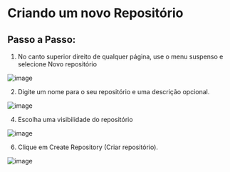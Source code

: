 # Criando um novo Repositório

## Passo a Passo:

1. No canto superior direito de qualquer página, use o menu suspenso  e selecione Novo repositório


![image](https://user-images.githubusercontent.com/100284817/167623413-79b7dd03-8d63-41c9-9b3c-6235124fc627.png)

2. Digite um nome para o seu repositório e uma descrição opcional.

![image](https://user-images.githubusercontent.com/100284817/167623553-0c634be5-86ba-4d1b-8c34-1794f66498e8.png)


4. Escolha uma visibilidade do repositório

![image](https://user-images.githubusercontent.com/100284817/167623582-16531d1e-3cd0-4b32-a9cc-38d1598b5acd.png)


6. Clique em Create Repository (Criar repositório).

![image](https://user-images.githubusercontent.com/100284817/167623606-23629174-25aa-41f7-ac13-c0f66dadd4ac.png)
